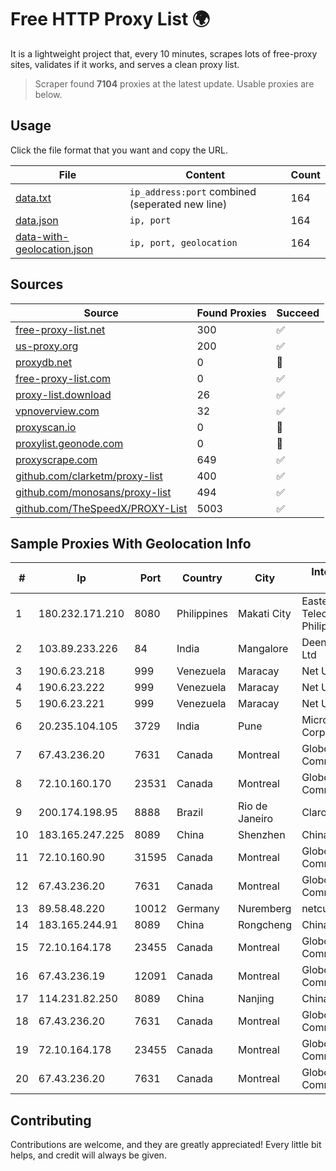 
# Free HTTP Proxy List 🌍

It is a lightweight project that, every 10 minutes, scrapes lots of free-proxy sites, validates if it works, and serves a clean proxy list.


> Scraper found **7104** proxies at the latest update. Usable proxies are below.

## Usage

Click the file format that you want and copy the URL.


|File|Content|Count|
|----|-------|-----|
|[data.txt](https://raw.githubusercontent.com/themiralay/Proxy-List-World/master/data.txt)|`ip_address:port` combined (seperated new line)|164|
|[data.json](https://raw.githubusercontent.com/themiralay/Proxy-List-World/master/data.json)|`ip, port`|164|
|[data-with-geolocation.json](https://raw.githubusercontent.com/themiralay/Proxy-List-World/master/data-with-geolocation.json)|`ip, port, geolocation`|164|

## Sources

|Source|Found Proxies|Succeed|
|------|-------------|-------|
|[free-proxy-list.net](https://free-proxy-list.net)|300|✅|
|[us-proxy.org](https://www.us-proxy.org)|200|✅|
|[proxydb.net](http://proxydb.net)|0|🚫|
|[free-proxy-list.com](https://free-proxy-list.com/?page=&port=&type%5B%5D=http&type%5B%5D=https&up_time=0&search=Search)|0|✅|
|[proxy-list.download](https://www.proxy-list.download/HTTP)|26|✅|
|[vpnoverview.com](https://vpnoverview.com/privacy/anonymous-browsing/free-proxy-servers)|32|✅|
|[proxyscan.io](https://www.proxyscan.io)|0|🚫|
|[proxylist.geonode.com](https://proxylist.geonode.com/api/proxy-list?limit=300&page=1&sort_by=lastChecked&sort_type=desc&protocols=http,https)|0|🚫|
|[proxyscrape.com](https://api.proxyscrape.com/v2/?request=displayproxies&protocol=http&timeout=10000&country=all&ssl=all&anonymity=all)|649|✅|
|[github.com/clarketm/proxy-list](https://raw.githubusercontent.com/clarketm/proxy-list/master/proxy-list-raw.txt)|400|✅|
|[github.com/monosans/proxy-list](https://raw.githubusercontent.com/monosans/proxy-list/main/proxies/http.txt)|494|✅|
|[github.com/TheSpeedX/PROXY-List](https://raw.githubusercontent.com/TheSpeedX/PROXY-List/master/http.txt)|5003|✅|


## Sample Proxies With Geolocation Info

|#|Ip|Port|Country|City|Internet Service Provider|
|-|--|----|-------|----|-------------------------|
|1|180.232.171.210|8080|Philippines|Makati City|Eastern Telecommunications Philippines, Inc.|
|2|103.89.233.226|84|India|Mangalore|Deenet Services Pvt Ltd|
|3|190.6.23.218|999|Venezuela|Maracay|Net Uno|
|4|190.6.23.222|999|Venezuela|Maracay|Net Uno|
|5|190.6.23.221|999|Venezuela|Maracay|Net Uno|
|6|20.235.104.105|3729|India|Pune|Microsoft Corporation|
|7|67.43.236.20|7631|Canada|Montreal|GloboTech Communications|
|8|72.10.160.170|23531|Canada|Montreal|GloboTech Communications|
|9|200.174.198.95|8888|Brazil|Rio de Janeiro|Claro S.A|
|10|183.165.247.225|8089|China|Shenzhen|Chinanet|
|11|72.10.160.90|31595|Canada|Montreal|GloboTech Communications|
|12|67.43.236.20|7631|Canada|Montreal|GloboTech Communications|
|13|89.58.48.220|10012|Germany|Nuremberg|netcup GmbH|
|14|183.165.244.91|8089|China|Rongcheng|Chinanet|
|15|72.10.164.178|23455|Canada|Montreal|GloboTech Communications|
|16|67.43.236.19|12091|Canada|Montreal|GloboTech Communications|
|17|114.231.82.250|8089|China|Nanjing|Chinanet|
|18|67.43.236.20|7631|Canada|Montreal|GloboTech Communications|
|19|72.10.164.178|23455|Canada|Montreal|GloboTech Communications|
|20|67.43.236.20|7631|Canada|Montreal|GloboTech Communications|



## Contributing

Contributions are welcome, and they are greatly appreciated! Every
little bit helps, and credit will always be given.

